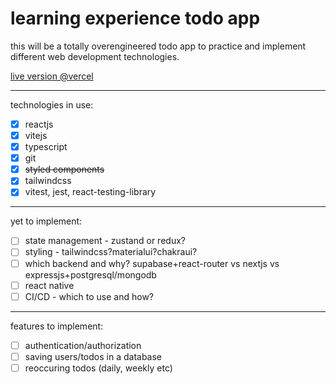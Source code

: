 # learning experience todo app

this will be a totally overengineered todo app to practice and implement different web development technologies.

[live version @vercel](https://todo-app-beta-dusky.vercel.app/)

---

technologies in use:

- [x] reactjs
- [x] vitejs
- [x] typescript
- [x] git
- [x] ~~styled components~~
- [x] tailwindcss
- [x] vitest, jest, react-testing-library

---

yet to implement:

- [ ] state management - zustand or redux?
- [ ] styling - tailwindcss?materialui?chakraui?
- [ ] which backend and why? supabase+react-router vs nextjs vs expressjs+postgresql/mongodb
- [ ] react native
- [ ] CI/CD - which to use and how?

---

features to implement:

- [ ] authentication/authorization
- [ ] saving users/todos in a database
- [ ] reoccuring todos (daily, weekly etc)
